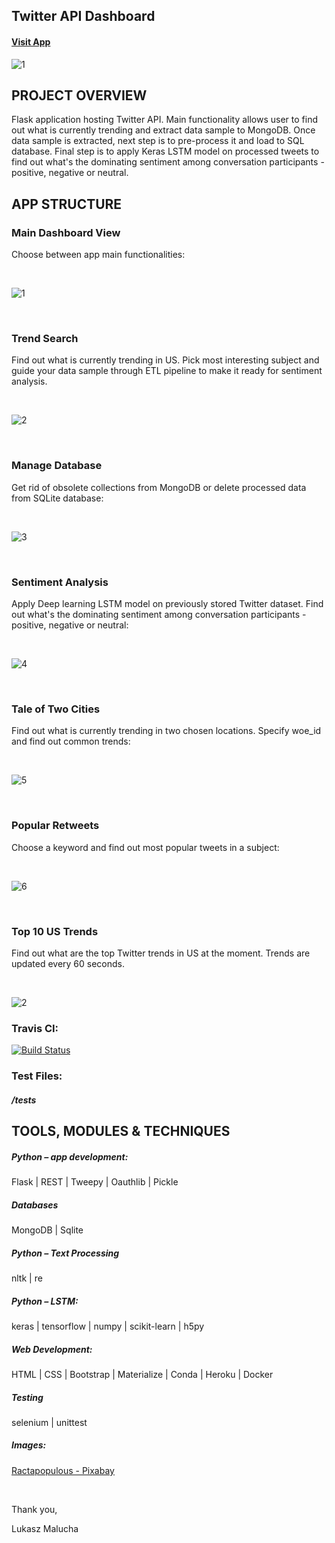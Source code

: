 ## Twitter API Dashboard

#### [Visit App](http://www.cork-ai.com/)


![1](https://user-images.githubusercontent.com/26208598/59977978-9578c680-95cf-11e9-83c2-13eec9e8e325.PNG)

## PROJECT OVERVIEW

Flask application hosting Twitter API. Main functionality allows user to find out what is currently trending and extract data sample to MongoDB.
Once data sample is extracted, next step is to pre-process it and load to SQL database. Final step is to apply Keras LSTM model on processed tweets to find out what's the dominating sentiment 
among conversation participants - positive, negative or neutral.



## APP STRUCTURE


### Main Dashboard View

Choose between app main functionalities:

<br>

![1](https://user-images.githubusercontent.com/26208598/59977978-9578c680-95cf-11e9-83c2-13eec9e8e325.PNG)

<br>

### Trend Search

Find out what is currently trending in US. Pick most interesting subject and guide your data sample through ETL pipeline to make it ready for sentiment analysis.

<br>

![2](https://user-images.githubusercontent.com/26208598/59977980-96115d00-95cf-11e9-8191-ae404f69d024.PNG)

<br>

### Manage Database

Get rid of obsolete collections from MongoDB or delete processed data from SQLite database:  

<br>

![3](https://user-images.githubusercontent.com/26208598/59977982-97428a00-95cf-11e9-9b22-bb09935d1fd6.PNG)

<br>

### Sentiment Analysis 

Apply Deep learning LSTM model on previously stored Twitter dataset. Find out what's the dominating sentiment among conversation participants - positive, negative or neutral:

<br>

![4](https://user-images.githubusercontent.com/26208598/59977983-9a3d7a80-95cf-11e9-83ae-5bc7d4427c9b.PNG)

<br>

### Tale of Two Cities

Find out what is currently trending in two chosen locations. Specify woe_id and find out common trends:

<br>

![5](https://user-images.githubusercontent.com/26208598/59977984-9b6ea780-95cf-11e9-87ef-7f704c2ad7bc.PNG)

<br>

### Popular Retweets


Choose a keyword and find out most popular tweets in a subject:

<br>

![6](https://user-images.githubusercontent.com/26208598/59977986-9d386b00-95cf-11e9-8a08-3814d86c39f5.PNG)

<br>

### Top 10 US Trends 

Find out what are the top Twitter trends in US at the moment. Trends are updated every 60 seconds. 

<br>

![2](https://user-images.githubusercontent.com/26208598/57719279-4dcd5980-7677-11e9-8647-9721da6eed9a.JPG)

### Travis CI:

[![Build Status](https://travis-ci.com/LukaszMalucha/Twitter-API-Dashboard.svg?branch=master)](https://travis-ci.com/LukaszMalucha/Twitter-API-Dashboard)

### Test Files:

##### /tests

## TOOLS, MODULES & TECHNIQUES

##### Python – app development:
Flask | REST | Tweepy | Oauthlib | Pickle

##### Databases
MongoDB | Sqlite 

##### Python – Text Processing
nltk | re 

##### Python – LSTM:
keras | tensorflow | numpy | scikit-learn | h5py

##### Web Development:
HTML | CSS | Bootstrap | Materialize | Conda | Heroku | Docker

##### Testing
selenium | unittest

##### Images:

[Ractapopulous - Pixabay ](https://pixabay.com/users/ractapopulous-24766/?tab=popular&pagi=5)

<br>

Thank you,

Lukasz Malucha
